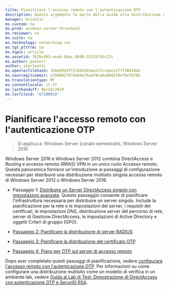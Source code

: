 ```yaml
---
title: Pianificare l'accesso remoto con l'autenticazione OTP
description: Questo argomento fa parte della Guida alla distribuzione di accesso remoto con autenticazione OTP in Windows Server 2016.
manager: brianlic
ms.custom: na
ms.prod: windows-server-threshold
ms.reviewer: na
ms.suite: na
ms.technology: networking-ras
ms.tgt_pltfrm: na
ms.topic: article
ms.assetid: 762bc463-eead-46ac-8b90-32355743c27c
ms.author: pashort
author: shortpatti
ms.openlocfilehash: 328e092dff23495203ee21fccbace1f7f36918d2
ms.sourcegitcommit: afb0602767de64a76aaf9ce6a60d2f0e78efb78b
ms.translationtype: MT
ms.contentlocale: it-IT
ms.lasthandoff: 06/20/2019
ms.locfileid: "67280818"
---
```

# <a name="plan-remote-access-with-otp-authentication"></a>Pianificare l'accesso remoto con l'autenticazione OTP

>Si applica a: Windows Server (canale semestrale), Windows Server 2016

 Windows Server 2016 e Windows Server 2012 combina DirectAccess e Routing e accesso remoto (RRAS) VPN in un unico ruolo Accesso remoto. Questa panoramica fornisce un'introduzione ai passaggi di configurazione necessari per distribuire una distribuzione multisito singola accesso remoto di Windows Server 2012 o Windows Server 2016.  
  
  
-  Passaggio 1: [Distribuire un Server DirectAccess singolo con impostazioni avanzate](https://technet.microsoft.com/windows-server-docs/networking/remote-access/directaccess/single-server-advanced/deploy-a-single-directaccess-server-with-advanced-settings). Questo passaggio consente di pianificare l'infrastruttura necessaria per distribuire un server singolo. Include la pianificazione per la rete e le impostazioni del server, i requisiti dei certificati, le impostazioni DNS, distribuzione server del percorso di rete, server di Gestione DirectAccess, le impostazioni di Active Directory e oggetti Criteri di gruppo (GPO).  
  
-   [Passaggio 2: Pianificare la distribuzione di server RADIUS](Step-2-Plan-the-RADIUS-Server-Deployment.md)  
  
-   [Passaggio 3: Pianificare la distribuzione del certificato OTP](Step-3-Plan-OTP-Certificate-Deployment.md)  
  
-   [Passaggio 4: Piano per OTP sul server di accesso remoto](Step-4-Plan-for-OTP-on-the-Remote-Access-Server.md)  
  
Dopo aver completato questi passaggi di pianificazione, vedere [configurare l'accesso remoto con l'autenticazione OTP](https://technet.microsoft.com/windows-server-docs/networking/remote-access/ras/otp/configure/configure-ra-with-otp-authentication). Per informazioni su come configurare una distribuzione multisito come un modello di verifica in un ambiente lab, vedere [Guida al Lab di Test: Dimostrazione di DirectAccess con autenticazione OTP e SecurID RSA](https://technet.microsoft.com/windows-server-docs/networking/remote-access/directaccess/tlg-otp-securid/test-lab-guide-demonstrate-directaccess-with-otp-authentication-and-rsa-securid).  
  


